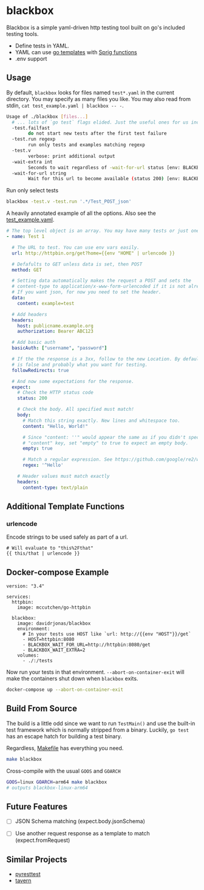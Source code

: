 blackbox
========

Blackbox is a simple yaml-driven http testing tool built on go's included testing tools.

- Define tests in YAML.
- YAML can use [go templates](https://golang.org/pkg/text/template/) with [Sprig functions](http://masterminds.github.io/sprig/)
- .env support

Usage
-----

By default, `blackbox` looks for files named `test*.yaml` in the current directory. You may specify as many files you like. You may also read from stdin, `cat test_example.yaml | blackbox -- -`.

```bash
Usage of ./blackbox [files...]
  # ... lots of `go test` flags elided. Just the useful ones for us included here.
  -test.failfast
        do not start new tests after the first test failure
  -test.run regexp
        run only tests and examples matching regexp
  -test.v
        verbose: print additional output
  -wait-extra int
        Seconds to wait regardless of -wait-for-url status [env: BLACKBOX_WAIT_EXTRA]
  -wait-for-url string
        Wait for this url to become available (status 200) [env: BLACKBOX_WAIT_FOR_URL]
```

Run only select tests

```bash
blackbox -test.v -test.run '.*/Test_POST_json'
```

A heavily annotated example of all the options. Also see the [test_example.yaml](test_example.yaml).

```yaml
# The top level object is an array. You may have many tests or just one.
- name: Test 1

  # The URL to test. You can use env vars easily.
  url: http://httpbin.org/get?home={{env "HOME" | urlencode }}

  # Defafults to GET unless data is set, then POST
  method: GET

  # Setting data automatically makes the request a POST and sets the
  # content-type to application/x-www-form-urlencoded if it is not already set.
  # If you want json, for now you need to set the header.
  data:
    content: example=test

  # Add headers
  headers:
    host: publicname.example.org
    authorization: Bearer ABC123

  # Add basic auth
  basicAuth: ["username", "password"]

  # If the the response is a 3xx, follow to the new Location. By default this
  # is false and probably what you want for testing.
  followRedirects: true

  # And now some expectations for the response.
  expect:
    # Check the HTTP status code
    status: 200

    # Check the body. All specified must match!
    body:
      # Match this string exactly. New lines and whitespace too.
      content: "Hello, World!"

      # Since "content: ''" would appear the same as if you didn't specify the
      # "content" key, set "empty" to true to expect an empty body.
      empty: true

      # Match a regular expression. See https://github.com/google/re2/wiki/Syntax
      regex: '^Hello'

    # Header values must match exactly
    headers:
      content-type: text/plain
```

Additional Template Functions
-----------------------------

### urlencode

Encode strings to be used safely as part of a url.

```
# Will evaluate to "this%2Fthat"
{{ this/that | urlencode }}
```

Docker-compose Example
----------------------

```
version: "3.4"

services:
  httpbin:
    image: mccutchen/go-httpbin

  blackbox:
    image: davidrjonas/blackbox
    environment:
      # In your tests use HOST like `url: http://{{env "HOST"}}/get`
      - HOST=httpbin:8080
      - BLACKBOX_WAIT_FOR_URL=http://httpbin:8080/get
      - BLACKBOX_WAIT_EXTRA=2
    volumes:
      - ./:/tests
```

Now run your tests in that environment. `--abort-on-container-exit` will make the containers shut down when `blackbox` exits.

```bash
docker-compose up --abort-on-container-exit
```

Build From Source
-----------------

The build is a little odd since we want to run `TestMain()` and use the built-in test framework which is normally stripped from a binary. Luckily, `go test` has an escape hatch for building a test binary.

Regardless, [Makefile](Makefile) has everything you need.

```bash
make blackbox
```

Cross-compile with the usual `GOOS` and `GOARCH`

```bash
GOOS=linux GOARCH=arm64 make blackbox
# outputs blackbox-linux-arm64
```

Future Features
---------------

- [ ] JSON Schema matching (expect.body.jsonSchema)
- [ ] Use another request response as a template to match (expect.fromRequest)


Similar Projects
----------------

- [pyresttest](https://github.com/svanoort/pyresttest)
- [tavern](https://github.com/taverntesting/tavern)
